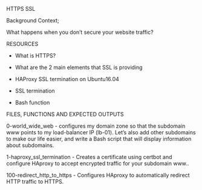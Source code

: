 HTTPS SSL

Background Context;

What happens when you don’t secure your website traffic?

RESOURCES

* What is HTTPS?

* What are the 2 main elements that SSL is providing

* HAProxy SSL termination on Ubuntu16.04

* SSL termination

* Bash function

FILES, FUNCTIONS AND EXPECTED OUTPUTS

0-world_wide_web - configures my domain zone so that the subdomain www points to my load-balancer IP (lb-01). Let’s also add other subdomains to make our life easier, and write a Bash script that will display information about subdomains.

1-haproxy_ssl_termination - Creates a certificate using certbot and configure HAproxy to accept encrypted traffic for your subdomain www..

100-redirect_http_to_https - Configures HAproxy to automatically redirect HTTP traffic to HTTPS.

